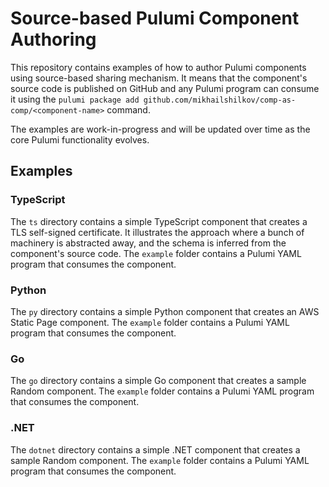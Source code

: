 # Source-based Pulumi Component Authoring

This repository contains examples of how to author Pulumi components using source-based sharing mechanism. It means that the component's source code is published on GitHub and any Pulumi program can consume it using the `pulumi package add github.com/mikhailshilkov/comp-as-comp/<component-name>` command.

The examples are work-in-progress and will be updated over time as the core Pulumi functionality evolves.

## Examples

### TypeScript

The `ts` directory contains a simple TypeScript component that creates a TLS self-signed certificate. It illustrates the approach where a bunch of machinery is abstracted away, and the schema is inferred from the component's source code. The `example` folder contains a Pulumi YAML program that consumes the component.

### Python

The `py` directory contains a simple Python component that creates an AWS Static Page component. The `example` folder contains a Pulumi YAML program that consumes the component.

### Go

The `go` directory contains a simple Go component that creates a sample Random component. The `example` folder contains a Pulumi YAML program that consumes the component.

### .NET

The `dotnet` directory contains a simple .NET component that creates a sample Random component. The `example` folder contains a Pulumi YAML program that consumes the component. 
